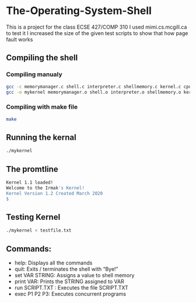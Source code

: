 # The-Operating-System-Shell
This is a project for the class ECSE 427/COMP 310
I used mimi.cs.mcgill.ca to test it
I increased the size of the given test scripts to show that how page fault works

## Compiling the shell
  ### Compiling manualy 
  ```bash
  gcc -c memorymanager.c shell.c interpreter.c shellmemory.c kernel.c cpu.c pcb.c ram.c memorymanager.c
  gcc -o mykernel memorymanager.o shell.o interpreter.o shellmemory.o kernel.o cpu.o pcb.o ram.o
  ```
  ### Compiling with make file
  ```bash
  make
  ```
## Running the kernal
```bash
./mykernel
```
## The promtline
```bash
Kernel 1.1 loaded!
Welcome to the Irmak's Kernel!
Kernel Version 1.2 Created March 2020
$
```
## Testing Kernel
```bash
./mykernel < testfile.txt
```
## Commands:
  * help: Displays all the commands
  * quit: Exits / terminates the shell with “Bye!”
  * set VAR STRING: Assigns a value to shell memory
  * print VAR: Prints the STRING assigned to VAR
  * run SCRIPT.TXT : Executes the file SCRIPT.TXT
  * exec P1 P2 P3: Executes concurrent programs

